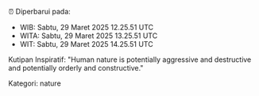 ⏰ Diperbarui pada:
- WIB: Sabtu, 29 Maret 2025 12.25.51 UTC
- WITA: Sabtu, 29 Maret 2025 13.25.51 UTC
- WIT: Sabtu, 29 Maret 2025 14.25.51 UTC

Kutipan Inspiratif:
"Human nature is potentially aggressive and destructive and potentially orderly and constructive."


Kategori: nature


